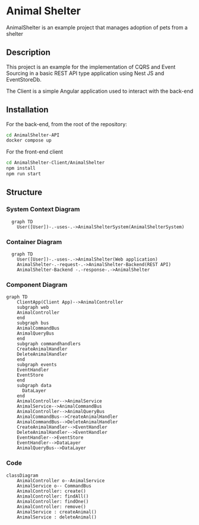 # Animal Shelter
AnimalShelter is an example project that manages adoption of pets from a shelter

## Description

This project is an example for the implementation of CQRS and Event Sourcing in a basic REST API type application using Nest JS and EventStoreDb.

The Client is a simple Angular application used to interact with the back-end

## Installation

For the back-end, from the root of the repository:
```bash
cd AnimalShelter-API
docker compose up
```
For the front-end client
```bash
cd AnimalShelter-Client/AnimalShelter
npm install
npm run start
```

## Structure

### System Context Diagram
```mermaid
  graph TD
    User([User])-.-uses-.->AnimalShelterSystem(AnimalShelterSystem)

```

### Container Diagram
```mermaid
  graph TD
    User([User])-.-uses-.->AnimalShelter(Web application)
    AnimalShelter-.-request-.->AnimalShelter-Backend(REST API)
    AnimalShelter-Backend -.-response-.->AnimalShelter
```

### Component Diagram
```mermaid
graph TD
    ClientApp(Client App)-->AnimalController
    subgraph web
    AnimalController
    end
    subgraph bus
    AnimalCommandBus
    AnimalQueryBus
    end
    subgraph commandhandlers
    CreateAnimalHandler
    DeleteAnimalHandler
    end
    subgraph events
    EventHandler
    EventStore
    end
    subgraph data
      DataLayer
    end
    AnimalController-->AnimalService
    AnimalService-->AnimalCommandBus
    AnimalController-->AnimalQueryBus
    AnimalCommandBus-->CreateAnimalHandler
    AnimalCommandBus-->DeleteAnimalHandler
    CreateAnimalHandler-->EventHandler
    DeleteAnimalHandler-->EventHandler
    EventHandler-->EventStore
    EventHandler-->DataLayer
    AnimalQueryBus-->DataLayer
```

### Code
```mermaid
classDiagram
    AnimalController o--AnimalService
    AnimalService o-- CommandBus
    AnimalController: create()
    AnimalController: findAll()
    AnimalController: findOne()
    AnimalController: remove()
    AnimalService : createAnimal()
    AnimalService : deleteAnimal()    
```